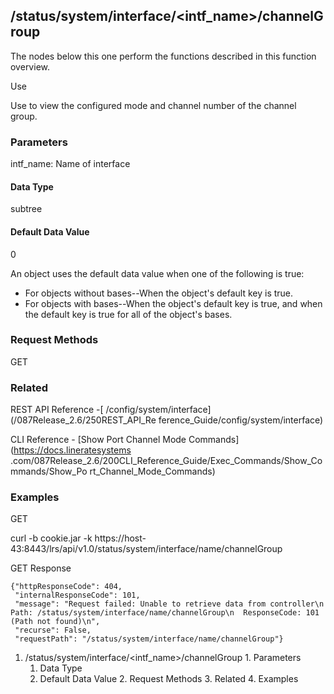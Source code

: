 ## /status/system/interface/<intf_name>/channelGroup

The nodes below this one perform the functions described in this function
overview.

Use

Use to view the configured mode and channel number of the channel group.

### Parameters

intf_name: Name of interface

#### Data Type

subtree

#### Default Data Value

0

An object uses the default data value when one of the following is true:

  * For objects without bases--When the object's default key is true.
  * For objects with bases--When the object's default key is true, and when the default key is true for all of the object's bases.

### Request Methods

GET

### Related

REST API Reference -[ /config/system/interface](/087Release_2.6/250REST_API_Re
ference_Guide/config/system/interface)

CLI Reference - [Show Port Channel Mode Commands](https://docs.lineratesystems
.com/087Release_2.6/200CLI_Reference_Guide/Exec_Commands/Show_Commands/Show_Po
rt_Channel_Mode_Commands)

### Examples

GET

curl -b cookie.jar -k
https://host-43:8443/lrs/api/v1.0/status/system/interface/name/channelGroup

GET Response

    
    
    {"httpResponseCode": 404,
     "internalResponseCode": 101,
     "message": "Request failed: Unable to retrieve data from controller\n  Path: /status/system/interface/name/channelGroup\n  ResponseCode: 101 (Path not found)\n",
     "recurse": False,
     "requestPath": "/status/system/interface/name/channelGroup"}
    

  1. /status/system/interface/<intf_name>/channelGroup
    1. Parameters
      1. Data Type
      2. Default Data Value
    2. Request Methods
    3. Related
    4. Examples

